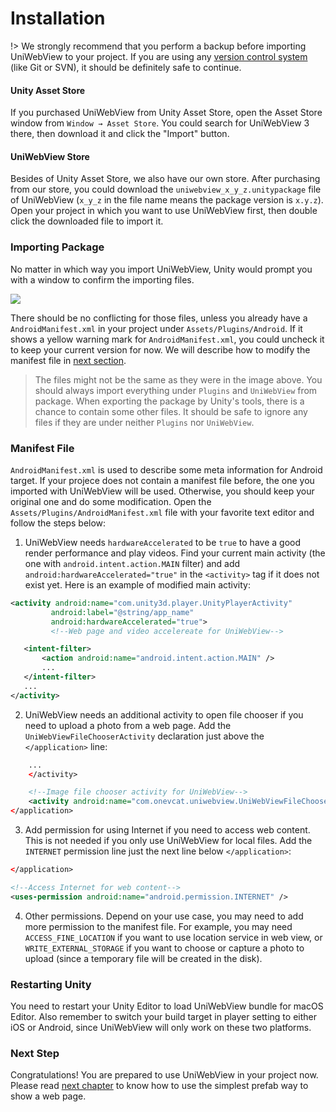 # Installation

!>  We strongly recommend that you perform a backup before importing UniWebView to your project. If you are using any [version control system](https://en.wikipedia.org/wiki/Version_control) (like Git or SVN), it should be definitely safe to continue.

#### Unity Asset Store

If you purchased UniWebView from Unity Asset Store, open the Asset Store window from `Window → Asset Store`. You could search for UniWebView 3 there, then download it and click the "Import" button.

#### UniWebView Store

Besides of Unity Asset Store, we also have our own store. After purchasing from our store, you could download the `uniwebview_x_y_z.unitypackage` file of UniWebView (`x_y_z` in the file name means the package version is `x.y.z`). Open your project in which you want to use UniWebView first, then double click the downloaded file to import it.

### Importing Package

No matter in which way you import UniWebView, Unity would prompt you with a window to confirm the importing files.

<img src="images/importing.png" data-rjs="2" />

There should be no conflicting for those files, unless you already have a `AndroidManifest.xml` in your project under `Assets/Plugins/Android`. If it shows a yellow warning mark for `AndroidManifest.xml`, you could uncheck it to keep your current version for now. We will describe how to modify the manifest file in [next section](/latest/installation?id=manifest-file).

> The files might not be the same as they were in the image above. You should always import everything under `Plugins` and `UniWebView` from package. When exporting the package by Unity's tools, there is a chance to contain some other files. It should be safe to ignore any files if they are under neither `Plugins` nor `UniWebView`.

### Manifest File

`AndroidManifest.xml` is used to describe some meta information for Android target. If your projece does not contain a manifest file before, the one you imported with UniWebView will be used. Otherwise, you should keep your original one and do some modification. Open the `Assets/Plugins/AndroidManifest.xml` file with your favorite text editor and follow the steps below:

1. UniWebView needs `hardwareAccelerated` to be `true` to have a good render performance and play videos. Find your current main activity (the one with `android.intent.action.MAIN` filter) and add `android:hardwareAccelerated="true"` in the `<activity>` tag if it does not exist yet. Here is an example of modified main activity:

  ```xml
  <activity android:name="com.unity3d.player.UnityPlayerActivity"
           android:label="@string/app_name"
           android:hardwareAccelerated="true">
           <!--Web page and video accelereate for UniWebView-->

     <intent-filter>
         <action android:name="android.intent.action.MAIN" />
         ...
     </intent-filter>
     ...
 </activity>
   ```

2. UniWebView needs an additional activity to open file chooser if you need to upload a photo from a web page. Add the `UniWebViewFileChooserActivity` declaration just above the `</application>` line:

  ```xml
      ...
      </activity>

      <!--Image file chooser activity for UniWebView-->
      <activity android:name="com.onevcat.uniwebview.UniWebViewFileChooserActivity" />
  </application>
  ```

3. Add permission for using Internet if you need to access web content. This is not needed if you only use UniWebView for local files. Add the `INTERNET` permission line just the next line below `</application>`:

  ```xml
  </application>
  
  <!--Access Internet for web content-->
  <uses-permission android:name="android.permission.INTERNET" />
  ```

4. Other permissions. Depend on your use case, you may need to add more permission to the manifest file. For example, you may need `ACCESS_FINE_LOCATION` if you want to use location service in web view, or `WRITE_EXTERNAL_STORAGE` if you want to choose or capture a photo to upload (since a temporary file will be created in the disk).

### Restarting Unity

You need to restart your Unity Editor to load UniWebView bundle for macOS Editor. Also remember to switch your build target in player setting to either iOS or Android, since UniWebView will only work on these two platforms.

### Next Step

Congratulations! You are prepared to use UniWebView in your project now. Please read [next chapter](/latest/using-prefab) to know how to use the simplest prefab way to show a web page.
